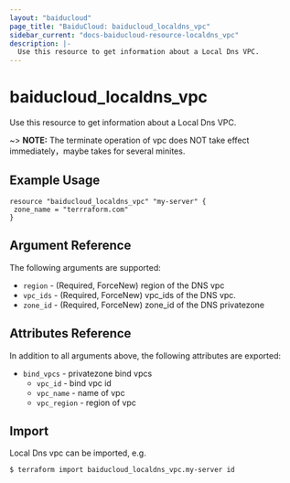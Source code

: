 ```yaml
---
layout: "baiducloud"
page_title: "BaiduCloud: baiducloud_localdns_vpc"
sidebar_current: "docs-baiducloud-resource-localdns_vpc"
description: |-
  Use this resource to get information about a Local Dns VPC.
---
```


# baiducloud_localdns_vpc

Use this resource to get information about a Local Dns VPC.

~> **NOTE:** The terminate operation of vpc does NOT take effect immediately，maybe takes for several minites.

## Example Usage

```hcl
resource "baiducloud_localdns_vpc" "my-server" {
 zone_name = "terrraform.com"
}
```

## Argument Reference

The following arguments are supported:

* `region` - (Required, ForceNew) region of the DNS  vpc
* `vpc_ids` - (Required, ForceNew) vpc_ids  of the DNS  vpc.
* `zone_id` - (Required, ForceNew) zone_id of the DNS privatezone 

## Attributes Reference

In addition to all arguments above, the following attributes are exported:

* `bind_vpcs` - privatezone bind vpcs
  * `vpc_id` - bind vpc id
  * `vpc_name` - name of vpc
  * `vpc_region` - region of vpc


## Import

Local Dns vpc can be imported, e.g.

```hcl
$ terraform import baiducloud_localdns_vpc.my-server id
```

